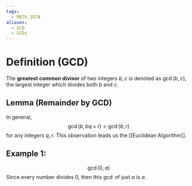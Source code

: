 ```yaml
---
tags:
  - MATH_187A
aliases:
  - GCD
  - GCDs
---
```

# Definition (GCD)
The **greatest common divisor** of two integers $b,c$ is denoted as $\gcd(b,c)$, the largest integer which divides both $b$ and $c$. 

## Lemma (Remainder by GCD)
In general, 
$$
\gcd(b, bq + r) = \gcd(b, r)
$$
for any integers $q, r$. This observation leads us the [[Euclidean Algorithm]].

## Example 1:
$$
\gcd(0, a)
$$
Since every number divides $0$, then this $\gcd$ of just $a$ is $a$. 